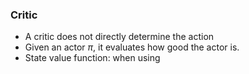 ### Critic
* A critic does not directly determine the action
* Given an actor $\pi$, it evaluates how good the actor is.
* State value function: when using 